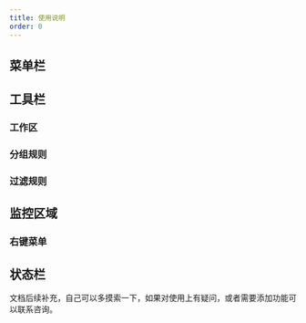 ```yaml
---
title: 使用说明
order: 0
---
```


## 菜单栏

## 工具栏

### 工作区

### 分组规则

### 过滤规则

## 监控区域

### 右键菜单

## 状态栏



文档后续补充，自己可以多摸索一下，如果对使用上有疑问，或者需要添加功能可以联系咨询。
